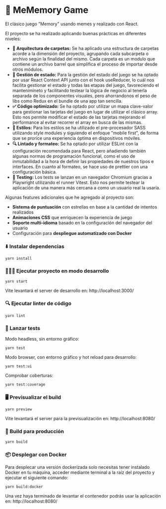 # 🧠 MeMemory Game

El clásico juego "Memory" usando memes y realizado con React.

El proyecto se ha realizado aplicando buenas prácticas en diferentes niveles:

- **📂 Arquitectura de carpetas:** Se ha aplicado una estructura de carpetas acorde a la dimensión del proyecto, agrupando cada subcarpeta o archivo según la finalidad del mismo. Cada carpeta es un modulo que contiene un archivo barrel que simplifica el proceso de importar desde otros módulos.
- **💾 Gestión de estado:** Para la gestión del estado del juego se ha optado por usar React Context API junto con el hook useReducer, lo cuál nos facilita gestionar el estado y todas las etapas del juego, favoreciendo el mantenimineto y facilitando testear la lógica de negocio al tenerla separada de los componentes visuales, pero ahorrandonos el peso de libs como Redux en el bundle de una app tan sencilla.
- **✅ Código optimizado:** Se ha optado por utilizar un mapa clave-valor para gestionar las tarjetas del juego en lugar de utilizar el clásico array. Esto nos permite modificar el estado de las tarjetas mejorando el performance al evitar recorrer el array en busca de las mismas.
- **🎨 Estilos:** Para los estilos se ha utilizado el pre-procesador SASS utilizando style modules y siguiendo el enfoque "mobile first", de forma que se prorice una experiencia óptima en dispositivos móviles.
- **🔍 Lintado y formateo:** Se ha optado por utilizar ESLint con la configuración recomendada para React, pero añadiendo también algunas normas de programación funcional, como el uso de inmutabilidad a la hora de definir las propiedades de nuestros tipos e interfaces. En cuanto al formateo, se hace uso de prettier con una configuración básica.
- **🧪 Testing:** Los tests se lanzan en un navegador Chromium gracias a Playwright utilizando el runner Vitest. Esto nos permite testear la aplicación de una manera más cercana a como un usuario real la usaría.

Algunas features adicionales que he agregado al proyecto son:

- **Sistema de puntuación** con estrellas en base a la cantidad de intentos realizados
- **Animaciones CSS** que enriquecen la experiencia de juego
- **Soporte multi-idioma** basado en la configuración del navegador del usuario
- Configuración para **despliegue automatizado con Docker**

### ⬇️ Instalar dependencias

```console
yarn install
```

### 🧑🏻‍💻 Ejecutar proyecto en modo desarrollo

```console
yarn start
```

Vite levantará el server de desarrollo en: http://localhost:3000/

### 🔍 Ejecutar linter de código

```console
yarn lint
```

### 🧪 Lanzar tests

Modo headless, sin entorno gráfico:

```console
yarn test
```

Modo browser, con entorno gráfico y hot reload para desarrollo:

```console
yarn test:ui
```

Comprobar coberturas:

```console
yarn test:coverage
```

### 🖥️ Previsualizar el build

```console
yarn preview
```

Vite levantará el server para la previsualización en: http://localhost:8080/

### 🚀 Build para producción

```console
yarn build
```

### 📦 Desplegar con Docker

Para desplecar una versión dockerizada solo necesitas tener instalado Docker en tu máquina, acceder mediante terminal a la raíz del proyecto y ejecutar el siguiente comando:

```console
yarn build:docker
```

Una vez haya terminado de levantar el contenedor podrás usar la aplicación en: http://localhost:8080/
